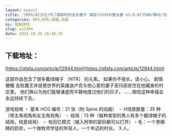 ```yaml
---
layout: mypost
title: "[RPG/AI汉化/PC]寝取村的圣女妻子 寝取られ村の聖女妻 V1.0.0[756M/移动/百度]"
categories: RPG,NTR,绿帽,纯爱
os: 电脑游戏
slug: a12944
date: 2024-10-30 20:49:19
---
```


## 下载地址：

[https://qfafa.com/article/12944.html](https://qfafa.com/article/12944.html)

这部作品包含了很多戴绿帽子 （NTR） 的元素。
如果你不擅长，请小心。
剧情梗概
击败魔王并拯救世界的英雄迪卢克与他心爱的妻子圣玛丽安住在他藏身的村庄里。
他们俩以为他们能够谦虚而平静地度过他们的日子。 ......相信这种幸福会永远持续下去。

游戏规格
・ 基本 HCG 编号：21 张（附 Spine 的动画）
・ H场景数量：35 种（带主角视角和女主角视角）
・ 结局：13 种（每种类型的男人有多个戴绿帽子的结局，纯爱结局）
・ 有回忆模式（输入附带的密码都可以打开）
\- 毛：一个黑眼睛的奶农，一个做牧师学徒的年轻人，一个年迈的村长。 3 人。
